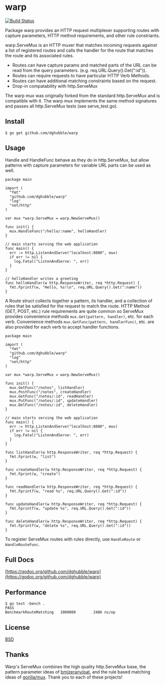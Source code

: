 # warp

[![Build Status](https://travis-ci.org/dghubble/warp.png?branch=master)](https://travis-ci.org/dghubble/warp)

Package warp provides an HTTP request multiplexer supporting routes with
capture parameters, HTTP method requirements, and other rule constriants.

warp.ServeMux is an HTTP muxer that matches incoming requests against
a list of registered routes and calls the handler for the route that
matches the route and its associated rules.

* Routes can have capture params and matched parts of the URL can be
read from the query parameters. (e.g. req.URL.Query().Get(":id")).
* Routes can require requests to have particular HTTP Verb Methods.
* Routes can have additional matching constraints based on the request.
* Drop-in compatability with http.ServeMux 

The warp mux was originally forked from the standard http.ServeMux and
is compatible with it. The warp mux implements the same method 
signatures and passes all http.ServeMux tests (see serve_test.go).

## Install

    $ go get github.com/dghubble/warp

## Usage

Handle and HandleFunc behave as they do in http.ServeMux, but allow
patterns with capture parameters for variable URL parts can be used 
as well.

    package main

    import (
      "fmt"
      "github.com/dghubble/warp"
      "log"
      "net/http"
    )

    var mux *warp.ServeMux = warp.NewServeMux()

    func init() {
      mux.HandleFunc("/hello/:name", helloHandler)
    }

    // main starts serving the web application
    func main() {
      err := http.ListenAndServe("localhost:8080", mux)
      if err != nil {
        log.Fatal("ListenAndServe: ", err)
      }
    }

    // helloHandler writes a greeting
    func helloHandler(w http.ResponseWriter, req *http.Request) {
      fmt.Fprintf(w, "Hello, %s!\n", req.URL.Query().Get(":name"))
    }

A Route struct collects together a pattern, its handler, and a
collection of rules that be satisfied for the request to match the 
route. HTTP Method (GET, POST, etc.) rule requirements are quite common
so ServeMux provides convenience methods `mux.Get(pattern, handler)`, 
etc. for each verb. Convenience methods `mux.GetFunc(pattern, handlerFunc)`,
etc. are also provided for each verb to accept handler functions.

    package main

    import (
      "fmt"
      "github.com/dghubble/warp"
      "log"
      "net/http"
    )

    var mux *warp.ServeMux = warp.NewServeMux()

    func init() {
      mux.GetFunc("/notes", listHandler)
      mux.PostFunc("/notes", createHandler)
      mux.GetFunc("/notes/:id", readHandler)
      mux.PutFunc("/notes/:id", updateHandler)
      mux.DelFunc("/notes/:id", deleteHandler)
    }

    // main starts serving the web application
    func main() {
      err := http.ListenAndServe("localhost:8080", mux)
      if err != nil {
        log.Fatal("ListenAndServe: ", err)
      }
    }

    func listHandler(w http.ResponseWriter, req *http.Request) {
      fmt.Fprint(w, "list")
    }

    func createHandler(w http.ResponseWriter, req *http.Request) {
      fmt.Fprint(w, "create")
    }

    func readHandler(w http.ResponseWriter, req *http.Request) {
      fmt.Fprintf(w, "read %s", req.URL.Query().Get(":id"))
    }

    func updateHandler(w http.ResponseWriter, req *http.Request) {
      fmt.Fprintf(w, "update %s", req.URL.Query().Get(":id"))
    }

    func deleteHandler(w http.ResponseWriter, req *http.Request) {
      fmt.Fprintf(w, "delete %s", req.URL.Query().Get(":id"))
    }

To register ServeMux routes with rules directly, use `HandleRoute`
or `HandleRouteFunc`.

## Full Docs

[https://godoc.org/github.com/dghubble/warp](https://godoc.org/github.com/dghubble/warp)

## Performance

    $ go test -bench .
    PASS
    BenchmarkRouteMatching   1000000        2486 ns/op

## License

[BSD](License)

## Thanks

Warp's ServeMux combines the high quality http.ServeMux base,
the pattern parameter ideas of [bmizerany/pat](https://github.com/bmizerany/pat), and the rule based matching ideas of [gorilla/mux](https://github.com/gorilla/mux). Thank you to each of these projects!
